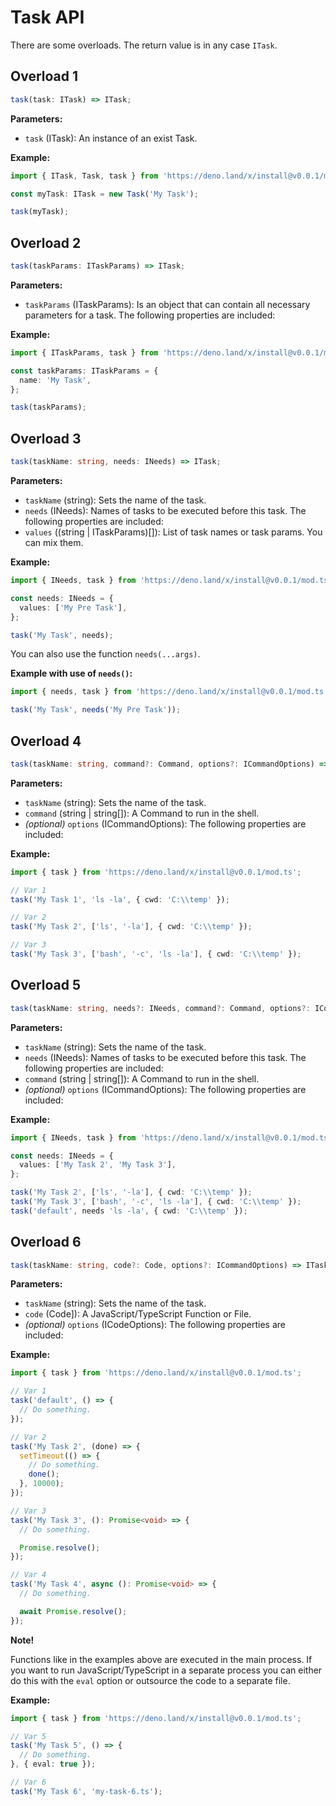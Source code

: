 # Task API

There are some overloads. The return value is in any case `ITask`.

## Overload 1

```TypeScript
task(task: ITask) => ITask;
```

**Parameters:**

- `task` (ITask): An instance of an exist Task.

**Example:**

```TypeScript
import { ITask, Task, task } from 'https://deno.land/x/install@v0.0.1/mod.ts';

const myTask: ITask = new Task('My Task');

task(myTask);
```

## Overload 2

```TypeScript
task(taskParams: ITaskParams) => ITask;
```

**Parameters:**

- `taskParams` (ITaskParams): Is an object that can contain all necessary parameters for a task. The following properties are included:

**Example:**

```TypeScript
import { ITaskParams, task } from 'https://deno.land/x/install@v0.0.1/mod.ts';

const taskParams: ITaskParams = {
  name: 'My Task',
};

task(taskParams);
```

## Overload 3

```TypeScript
task(taskName: string, needs: INeeds) => ITask;
```

**Parameters:**

- `taskName` (string): Sets the name of the task.
- `needs` (INeeds): Names of tasks to be executed before this task. The following properties are included:
- `values` ((string | ITaskParams)[]): List of task names or task params. You can mix them.

**Example:**

```TypeScript
import { INeeds, task } from 'https://deno.land/x/install@v0.0.1/mod.ts';

const needs: INeeds = {
  values: ['My Pre Task'],
};

task('My Task', needs);
```

You can also use the function `needs(...args)`.

**Example with use of `needs()`:**

```TypeScript
import { needs, task } from 'https://deno.land/x/install@v0.0.1/mod.ts';

task('My Task', needs('My Pre Task'));
```

## Overload 4

```TypeScript
task(taskName: string, command?: Command, options?: ICommandOptions) => ITask;
```

**Parameters:**

- `taskName` (string): Sets the name of the task.
- `command` (string | string[]): A Command to run in the shell.
- _(optional)_ `options` (ICommandOptions): The following properties are included:

**Example:**

```TypeScript
import { task } from 'https://deno.land/x/install@v0.0.1/mod.ts';

// Var 1
task('My Task 1', 'ls -la', { cwd: 'C:\\temp' });

// Var 2
task('My Task 2', ['ls', '-la'], { cwd: 'C:\\temp' });

// Var 3
task('My Task 3', ['bash', '-c', 'ls -la'], { cwd: 'C:\\temp' });
```

## Overload 5

```TypeScript
task(taskName: string, needs?: INeeds, command?: Command, options?: ICommandOptions) => ITask;
```

**Parameters:**

- `taskName` (string): Sets the name of the task.
- `needs` (INeeds): Names of tasks to be executed before this task. The following properties are included:
- `command` (string | string[]): A Command to run in the shell.
- _(optional)_ `options` (ICommandOptions): The following properties are included:

**Example:**

```TypeScript
import { INeeds, task } from 'https://deno.land/x/install@v0.0.1/mod.ts';

const needs: INeeds = {
  values: ['My Task 2', 'My Task 3'],
};

task('My Task 2', ['ls', '-la'], { cwd: 'C:\\temp' });
task('My Task 3', ['bash', '-c', 'ls -la'], { cwd: 'C:\\temp' });
task('default', needs 'ls -la', { cwd: 'C:\\temp' });
```

## Overload 6

```TypeScript
task(taskName: string, code?: Code, options?: ICommandOptions) => ITask;
```

**Parameters:**

- `taskName` (string): Sets the name of the task.
- `code` (Code]): A JavaScript/TypeScript Function or File.
- _(optional)_ `options` (ICodeOptions): The following properties are included:

**Example:**

```TypeScript
import { task } from 'https://deno.land/x/install@v0.0.1/mod.ts';

// Var 1
task('default', () => {
  // Do something.
});

// Var 2
task('My Task 2', (done) => {
  setTimeout(() => {
    // Do something.
    done();
  }, 10000);
});

// Var 3
task('My Task 3', (): Promise<void> => {
  // Do something.

  Promise.resolve();
});

// Var 4
task('My Task 4', async (): Promise<void> => {
  // Do something.

  await Promise.resolve();
});
```

**Note!**

Functions like in the examples above are executed in the main process. If you want to run JavaScript/TypeScript in a separate process you can either do this with the `eval` option or outsource the code to a separate file.

**Example:**

```TypeScript
import { task } from 'https://deno.land/x/install@v0.0.1/mod.ts';

// Var 5
task('My Task 5', () => {
  // Do something.
}, { eval: true });

// Var 6
task('My Task 6', 'my-task-6.ts');
```
